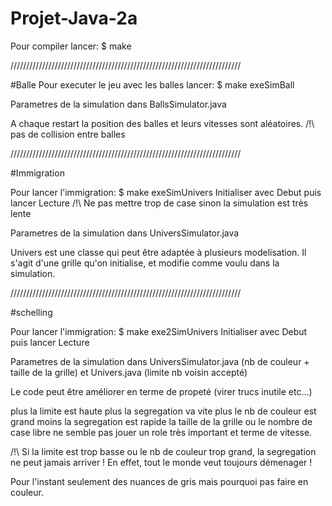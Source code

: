 # Projet-Java-2a

Pour compiler lancer: $ make

/////////////////////////////////////////////////////////////////////////

#Balle
Pour executer le jeu avec les balles lancer: $ make exeSimBall

Parametres de la simulation dans BallsSimulator.java

A chaque restart la position des balles et leurs vitesses sont aléatoires. /!\ pas de collision entre balles

/////////////////////////////////////////////////////////////////////////

#Immigration

Pour lancer l'immigration: $ make exeSimUnivers
Initialiser avec Debut puis lancer Lecture
/!\ Ne pas mettre trop de case sinon la simulation est très lente

Parametres de la simulation dans UniversSimulator.java

Univers est une classe qui peut être adaptée à plusieurs modelisation. Il s'agit d'une grille qu'on initialise, et modifie comme voulu dans la simulation.

/////////////////////////////////////////////////////////////////////////

#schelling

Pour lancer l'immigration: $ make exe2SimUnivers
Initialiser avec Debut puis lancer Lecture

Parametres de la simulation dans UniversSimulator.java (nb de couleur + taille de la grille) et Univers.java (limite nb voisin accepté)

Le code peut être améliorer en terme de propeté (virer trucs inutile etc...)

plus la limite est haute plus la segregation va vite
plus le nb de couleur est grand moins la segregation est rapide
la taille de la grille ou le nombre de case libre ne semble pas jouer un role très important et terme de vitesse.

/!\ Si la limite est trop basse ou le nb de couleur trop grand, la segregation ne peut jamais arriver ! En effet, tout le monde veut toujours démenager !

Pour l'instant seulement des nuances de gris mais pourquoi pas faire en couleur.
